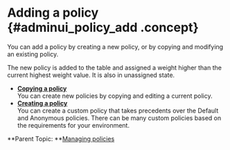 # Adding a policy {#adminui_policy_add .concept}

You can add a policy by creating a new policy, or by copying and modifying an existing policy.

The new policy is added to the table and assigned a weight higher than the current highest weight value. It is also in unassigned state.

-   **[Copying a policy](adminui_policy_add_copy.md)**  
You can create new policies by copying and editing a current policy.
-   **[Creating a policy](adminui_policy_create_new.md)**  
You can create a custom policy that takes precedents over the Default and Anonymous policies. There can be many custom policies based on the requirements for your environment.

**Parent Topic:  **[Managing policies](adminui_policy_manage.md)

